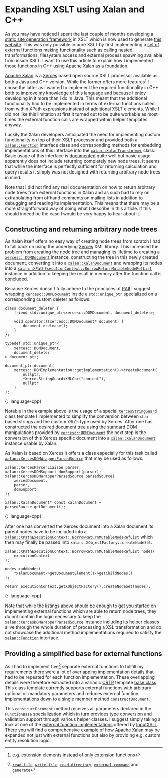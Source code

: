 # Expanding XSLT using Xalan and C++

As you may have noticed I spent the last couple of months developing a [static site generation framework] in XSLT which is now used to generate [this website]. This was only possible in pure XSLT by first implementing a [set of external functions] making functionality such as calling nested transformations, filesystem access and external process spawning available from inside XSLT. I want to use this article to explain how I implemented those functions in C++ using [Apache Xalan] as a foundation.

[Apache Xalan] is a [Xerces] based open source XSLT processor available as both a Java and C++ version. While the former offers more features[^1] I chose the latter as I wanted to implement the required functionality in C++ both to improve my knowledge of this language and because I enjoy developing in it more than I do in Java. This meant that the additional functionality had to be implemented in terms of external functions called from within XPath expressions instead of additional XSLT elements. While I did not like this limitation at first it turned out to be quite workable as most times the external function calls are wrapped within helper templates anyway.

Luckily the Xalan developers anticipated the need for implementing custom functionality on top of their XSLT processor and provided both a [`xalan::Function`] interface class and corresponding methods for embedding implementations of this interface into the [`xalan::XalanTransformer`] class. Basic usage of this interface is [documented] quite well but basic usage apparently does not include returning completely new node trees. It seems that while the interface is perfectly sufficient for returning calculation and query results it simply was not designed with returning arbitrary node trees in mind.

Note that I did not find any real documentation on how to return arbitrary node trees from external functions in Xalan and as such had to rely on extrapolating from offhand comments on mailing lists in addition to debugging and reading its implementation. This means that there may be a more straightforward way of doing what I describe in this article. If this should indeed be the case I would be very happy to hear about it.

## Constructing and returning arbitrary node trees

As Xalan itself offers no easy way of creating node trees from scratch I had to fall back on using the underlying [Xerces] XML library. This increased the problem from creating the node tree and managing its lifetime to creating a [`xercesc::DOMDocument`] instance, constructing the tree in this newly created document, converting it into a [`xalan::XalanDocument`] and wrapping its nodes into a [`xalan::XPathExecutionContext::BorrowReturnMutableNodeRefList`] instance in addition to keeping the result in memory after the function call is concluded.

Because Xerces doesn't fully adhere to the principles of [RAII] I suggest wrapping [`xercesc::DOMDocument`] inside a `std::unique_ptr` specialized on a corresponding custom deleter as follows:

~~~
class document_deleter {
	friend std::unique_ptr<xercesc::DOMDocument, document_deleter>;

	void operator()(xercesc::DOMDocument* document) {
		document->release();
	}
};

typedef std::unique_ptr<
	xercesc::DOMDocument,
	document_deleter
> document_ptr;

document_ptr document(
	xercesc::DOMImplementation::getImplementation()->createDocument(
		nullptr,
		*XercesStringGuard<XMLCh>("content"),
		nullptr
	)
);
~~~
{: .language-cpp}

Notable in the example above is the usage of a special [`XercesStringGuard`] class template I implemented to simplify the conversion between `char` based strings and the custom `XMLCh` type used by Xerces. After one has constructed the desired document tree using the standard DOM manipulations provided by [`xercesc::DOMDocument`] the next step is the conversion of this Xerces specific document into a [`xalan::XalanDocument`] instance usable by Xalan.

As Xalan is based on Xerces it offers a class especially for this task called [`xalan::XercesDOMWrapperParsedSource`] that may be used as follows:

~~~
xalan::XercesParserLiaison parser;
xalan::XercesDOMSupport domSupport(parser);
xalan::XercesDOMWrapperParsedSource parsedSource(
	xercesDocument,
	parser,
	domSupport
);

xalan::XalanDocument* const xalanDocument = parsedSource.getDocument();
~~~
{: .language-cpp}

After one has converted the Xerces document into a Xalan document its parent nodes have to be included into a [`xalan::XPathExecutionContext::BorrowReturnMutableNodeRefList`] which then may finally be passed into `xalan::XObjectFactory::createNodeSet`.

~~~
xalan::XPathExecutionContext::BorrowReturnMutableNodeRefList nodes(
	executionContext
);

nodes->addNodes(
	*xalanDocument->getDocumentElement()->getChildNodes()
);

return executionContext.getXObjectFactory().createNodeSet(nodes);
~~~
{: .language-cpp}

Note that while the listings above should be enough to get you started on implementing external functions which are able to return node trees, they do not contain the logic necessary to keep the [`xalan::XercesDOMWrapperParsedSource`] instance including its helper classes alive through the whole duration of processing a XSL transformation and do not showcase the additional method implementations required to satisfy the [`xalan::Function`] interface.

## Providing a simplified base for external functions

As I had to implement five[^2] separate external functions to fullfill my requirements there were a lot of overlapping implementation details that had to be repeated for each function implementation. These overlapping details were therefore extracted into a variadic [CRTP] template [base class]. This class template currently supports external functions with arbitrary optional or mandatory parameters and reduces external function implementations down to a single member method `constructDocument`.

This `constructDocument` method receives all parameters declared in the `FunctionBase` specialization which in turn provides type conversion and validation support through various helper classes. I suggest simply taking a look at one of the [external function implementations] offered by [InputXSLT]. There you will find a comprehensive example of how [Apache Xalan] may be expanded not just with external functions but also by providing e.g. custom entity resolution logic.

[^1]: e.g. extension elements instead of only extension functions
[^2]: [`read-file`], [`write-file`], [`read-directory`], [`external-command`] and [`generate`]

[static site generation framework]: /page/static_xslt/
[this website]: /page/this_website/
[set of external functions]: /page/input_xslt/
[Apache Xalan]: http://xalan.apache.org/xalan-c/index.html
[Xerces]: http://xerces.apache.org/xerces-c/index.html
[`xalan::Function`]: https://xalan.apache.org/xalan-c/apiDocs/classFunction.html
[`xalan::XalanTransformer`]: https://xalan.apache.org/xalan-c/apiDocs/classXalanTransformer.html
[documented]: http://xalan.apache.org/xalan-c/extensions.html
[RAII]: http://en.wikipedia.org/wiki/Resource_Acquisition_Is_Initialization
[CRTP]: http://en.wikipedia.org/wiki/Curiously_recurring_template_pattern
[`XercesStringGuard`]: https://github.com/KnairdA/InputXSLT/blob/master/src/support/xerces_string_guard.h
[`xercesc::DOMDocument`]: https://xerces.apache.org/xerces-c/apiDocs-3/classDOMDocument.html
[`xalan::XalanDocument`]: https://xalan.apache.org/xalan-c/apiDocs/classXalanDocument.html
[`xalan::XercesDOMWrapperParsedSource`]: https://xalan.apache.org/xalan-c/apiDocs/classXercesDOMWrapperParsedSource.html
[`xalan::XPathExecutionContext::BorrowReturnMutableNodeRefList`]: https://xalan.apache.org/xalan-c/apiDocs/classXPathExecutionContext_1_1GetCachedNodeList.html
[`read-file`]: https://github.com/KnairdA/InputXSLT/blob/master/src/function/read_file.h
[`write-file`]: https://github.com/KnairdA/InputXSLT/blob/master/src/function/write_file.h
[`read-directory`]: https://github.com/KnairdA/InputXSLT/blob/master/src/function/read_directory.h
[`external-command`]: https://github.com/KnairdA/InputXSLT/blob/master/src/function/external_command.h
[`generate`]: https://github.com/KnairdA/InputXSLT/blob/master/src/function/generate.h
[base class]: https://github.com/KnairdA/InputXSLT/blob/master/src/function/base.h
[InputXSLT]: /page/input_xslt/
[external function implementations]: https://github.com/KnairdA/InputXSLT/tree/master/src/function
